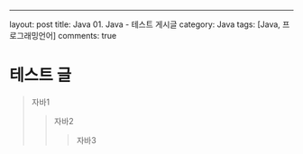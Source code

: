 ---
layout: post
title: Java 01. Java - 테스트 게시글
category: Java
tags: [Java, 프로그래밍언어]
comments: true

테스트 글
=============

>자바1
>>자바2
>>>자바3
